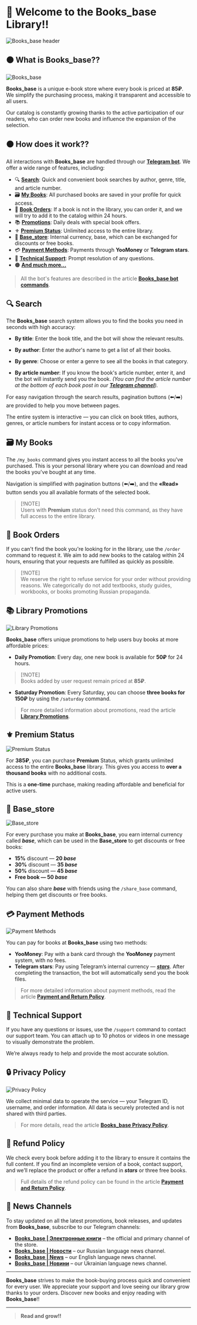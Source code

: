 # 📖 Welcome to the Books_base Library!!

![Books_base header](images/header.png)


## 🟤 What is Books_base??

![Books_base](images/books_base.png)

**Books_base** is a unique e-book store where every book is priced at **85₽**. We simplify the purchasing process, making it transparent and accessible to all users.

Our catalog is constantly growing thanks to the active participation of our readers, who can order new books and influence the expansion of the selection.

## 🟤 How does it work??

All interactions with **Books_base** are handled through our **[Telegram bot](https://t.me/Books_base_bot)**. We offer a wide range of features, including:

- 🔍 **[Search](#-Search)**: Quick and convenient book searches by author, genre, title, and article number.
- 🗃️ **[My Books](#%EF%B8%8F-my-books)**: All purchased books are saved in your profile for quick access.
- 📝 **[Book Orders](#-Book-Orders)**: If a book is not in the library, you can order it, and we will try to add it to the catalog within 24 hours.
- 📚 **[Promotions](#-Library-Promotions)**: Daily deals with special book offers.
- ⚜️ **[Premium Status](#%EF%B8%8F-Premium-Status)**: Unlimited access to the entire library.
- 💎 **[Base_store](#-Base_store)**: Internal currency, base, which can be exchanged for discounts or free books.
- 💳 **[Payment Methods](#-Payment-Methods)**: Payments through **YooMoney** or **Telegram stars**.
- 💬 **[Technical Support](#-Technical-Support)**: Prompt resolution of any questions.
- 🟠 **[And much more...](#-Privacy-Policy)**

> All the bot's features are described in the article **[Books_base bot commands](https://telegra.ph/Books-base-Bot-Commands-EN-10-14)**.

## 🔍 Search

The **Books_base** search system allows you to find the books you need in seconds with high accuracy:

- **By title**: Enter the book title, and the bot will show the relevant results.

- **By author**: Enter the author's name to get a list of    all their books.

- **By genre**: Choose or enter a genre to see all the books in that category.

- **By article number**: If you know the book's article number, enter it, and the bot will instantly send you the book. _(You can find the article number at the bottom of each book post in our **[Telegram channel](https://t.me/Books_base)**)._

For easy navigation through the search results, pagination buttons (⬅️/➡️) are provided to help you move between pages.

The entire system is interactive — you can click on book titles, authors, genres, or article numbers for instant access or to copy information.

## 🗃️ My Books

The `/my_books` command gives you instant access to all the books you've purchased. This is your personal library where you can download and read the books you've bought at any time.

Navigation is simplified with pagination buttons (⬅️/➡️), and the **«Read»** button sends you all available formats of the selected book.

> [!NOTE]\
> Users with **Premium** status don’t need this command, as they have full access to the entire library.

## 📝 Book Orders

If you can't find the book you're looking for in the library, use the `/order` command to request it. We aim to add new books to the catalog within 24 hours, ensuring that your requests are fulfilled as quickly as possible.

> [!NOTE]\
> We reserve the right to refuse service for your order without providing reasons. We categorically do not add textbooks, study guides, workbooks, or books promoting Russian propaganda.

## 📚 Library Promotions

![Library Promotions](images/promotions.png)

**Books_base** offers unique promotions to help users buy books at more affordable prices:

- **Daily Promotion**: Every day, one new book is available for **50₽** for 24 hours.

> [!NOTE]\
> Books added by user request remain priced at **85₽**.

- **Saturday Promotion**: Every Saturday, you can choose **three books for 150₽** by using the `/saturday` command.

> For more detailed information about promotions, read the article **[Library Promotions](https://telegra.ph/Books-base-Promotions-EN-10-16)**.

## ⚜️ Premium Status

![Premium Status](images/premium.png)

For **385₽**, you can purchase **Premium** Status, which grants unlimited access to the entire **Books_base** library. This gives you access to **over a thousand books** with no additional costs.

This is a **one-time** purchase, making reading affordable and beneficial for active users.

## 💎 Base_store

![Base_store](images/base_store.png)

For every purchase you make at **Books_base**, you earn internal currency called **_base_**, which can be used in the **Base_store** to get discounts or free books:

- **15%** discount — **20 _base_**
- **30%** discount — **35 _base_**
- **50%** discount — **45 _base_**
- **Free book — 50 _base_**

You can also share **_base_** with friends using the `/share_base` command, helping them get discounts or free books.

## 💳 Payment Methods

![Payment Methods](images/payment.png)

You can pay for books at **Books_base** using two methods:

- **YooMoney**: Pay with a bank card through the **YooMoney** payment system, with no fees.
- **Telegram stars**: Pay using Telegram’s internal currency — **_[stars](https://telegram.org/blog/telegram-stars?ln=r)_**. After completing the transaction, the bot will automatically send you the book files.

> For more detailed information about payment methods, read the article **[Payment and Return Policy](https://telegra.ph/Books-base-Payment-and-Refund-Policy-EN-10-15)**.

## 💬 Technical Support

If you have any questions or issues, use the `/support` command to contact our support team. You can attach up to 10 photos or videos in one message to visually demonstrate the problem.

We’re always ready to help and provide the most accurate solution.

## 🔒 Privacy Policy

![Privacy Policy](images/privacy.png)

We collect minimal data to operate the service — your Telegram ID, username, and order information. All data is securely protected and is not shared with third parties.

> For more details, read the article **[Books_base Privacy Policy](https://telegra.ph/Books-base-Privacy-Policy-EN-10-14)**.

## 🔴 Refund Policy

We check every book before adding it to the library to ensure it contains the full content. If you find an incomplete version of a book, contact support, and we’ll replace the product or offer a refund in **_stars_** or three free books.

> Full details of the refund policy can be found in the article **[Payment and Return Policy](https://telegra.ph/Books-base-Payment-and-Refund-Policy-EN-10-15)**.

## 📰 News Channels

To stay updated on all the latest promotions, book releases, and updates from **Books_base**, subscribe to our Telegram channels:

- **[Books_base | Электронные книги](https://t.me/Books_base)**  – the official and primary channel of the store.
- **[Books_base | Новости](https://t.me/Books_base_news_ru)** – our Russian language news channel.
- **[Books_base | News](https://t.me/Books_base_news_en)** – our English language news channel.
- **[Books_base | Новини](https://t.me/Books_base_news_uk)** – our Ukrainian language news channel.

---

**Books_base** strives to make the book-buying process quick and convenient for every user. We appreciate your support and love seeing our library grow thanks to your orders. Discover new books and enjoy reading with **Books_base**!!

---

> **Read and grow!!**